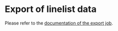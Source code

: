 # Export of linelist data

Please refer to the [documentation of the export job](/data-serving/scripts/export-data/README.md).
